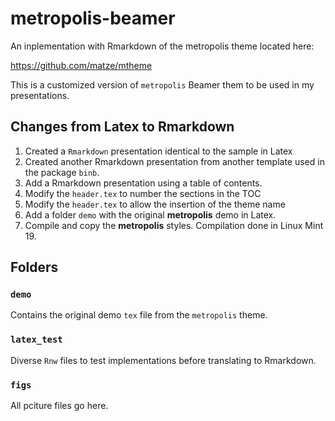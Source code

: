 # metropolis-beamer

An inplementation with Rmarkdown of the metropolis theme located here:

https://github.com/matze/mtheme

This is a customized version of `metropolis` Beamer them to be used in my presentations.


## Changes from Latex to Rmarkdown

1. Created a `Rmarkdown` presentation identical to the sample in Latex
2. Created another Rmarkdown presentation from another template used in the package `binb`.
3. Add a Rmarkdown presentation using a table of contents.
3. Modify the `header.tex` to number the sections in the TOC
4. Modify the `header.tex` to allow the insertion of the theme name
5. Add a folder `demo` with the original **metropolis** demo in Latex.
6. Compile and copy the **metropolis** styles. Compilation done in Linux Mint 19.


## Folders

### `demo`
Contains the original demo `tex` file from the `metropolis` theme.

### `latex_test`
Diverse `Rnw` files to test implementations before translating to Rmarkdown.

### `figs`
All pciture files go here.
